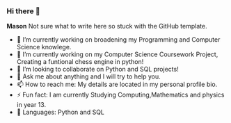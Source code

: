 ### Hi there 👋

**Mason**
Not sure what to write here so stuck with the GitHub template.
- 🔭 I’m currently working on broadening my Programming and Computer Science knowlege.
- 🌱 I’m currently working on my Computer Science Coursework Project, Creating a funtional chess engine in python!
- 👯 I’m looking to collaborate on Python and SQL projects!
- 💬 Ask me about anything and I will try to help you.
- 📫 How to reach me: My details are located in my personal profile bio.
- ⚡ Fun fact: I am currently Studying Computing,Mathematics and physics in year 13.
- 🛫 Languages: Python and SQL
